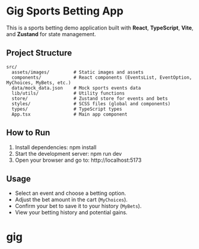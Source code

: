 # Gig Sports Betting App

This is a sports betting demo application built with **React**, **TypeScript**, **Vite**, and **Zustand** for state management.

## Project Structure

```
src/
  assets/images/         # Static images and assets
  components/            # React components (EventsList, EventOption, MyChoices, MyBets, etc.)
  data/mock_data.json    # Mock sports events data
  lib/utils/             # Utility functions
  store/                 # Zustand store for events and bets
  styles/                # SCSS files (global and components)
  types/                 # TypeScript types
  App.tsx                # Main app component
```

## How to Run

1. Install dependencies: npm install
2. Start the development server: npm run dev
3. Open your browser and go to: http://localhost:5173

## Usage

- Select an event and choose a betting option.
- Adjust the bet amount in the cart (`MyChoices`).
- Confirm your bet to save it to your history (`MyBets`).
- View your betting history and potential gains.
# gig
